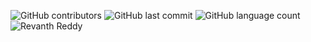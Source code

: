 ![GitHub contributors](https://img.shields.io/github/contributors/revanth-reddy/graphql-django?color=green&logo=github&logoColor=orange) ![GitHub last commit](https://img.shields.io/github/last-commit/revanth-reddy/graphql-django?logo=github&logoColor=skyblue) ![GitHub language count](https://img.shields.io/github/languages/count/revanth-reddy/graphql-django?logo=Github&logoColor=yellow) ![Revanth Reddy](https://img.shields.io/badge/linux-Revanth%20Reddy-skyblue)